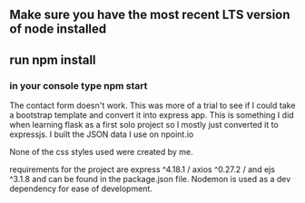 ## Make sure you have the most recent LTS version of node installed

## run npm install

### in your console type npm start

The contact form doesn't work.  This was more of a trial to see if I could take a bootstrap template and convert it into express app.  This is something I did when learning flask as a first solo project so I mostly just converted it to expressjs.  I built the JSON data I use on npoint.io  

None of the css styles used were created by me.

requirements for the project are express ^4.18.1 / axios ^0.27.2 / and ejs ^3.1.8 and can be found in the package.json file.  Nodemon is used as a dev dependency for ease of development.
